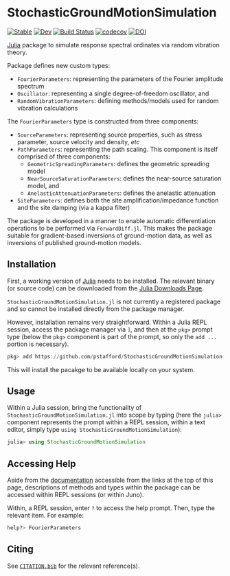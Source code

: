 # StochasticGroundMotionSimulation

[![Stable](https://img.shields.io/badge/docs-stable-blue.svg)](https://pstafford.github.io/StochasticGroundMotionSimulation.jl/stable)
[![Dev](https://img.shields.io/badge/docs-dev-blue.svg)](https://pstafford.github.io/StochasticGroundMotionSimulation.jl/dev)
[![Build Status](https://github.com/pstafford/StochasticGroundMotionSimulation.jl/workflows/CI/badge.svg)](https://github.com/pstafford/StochasticGroundMotionSimulation.jl/actions)
[![codecov](https://codecov.io/gh/pstafford/StochasticGroundMotionSimulation.jl/branch/master/graph/badge.svg?token=EDEF06FN61)](https://codecov.io/gh/pstafford/StochasticGroundMotionSimulation.jl)
[![DOI](https://zenodo.org/badge/DOI/10.5281/zenodo.4667333.svg)](https://doi.org/10.5281/zenodo.4667333)

[Julia](http://www.julialang.org) package to simulate response spectral ordinates via random vibration theory.

Package defines new custom types:
- `FourierParameters`: representing the parameters of the Fourier amplitude spectrum
- `Oscillator`: representing a single degree-of-freedom oscillator, and
- `RandomVibrationParameters`: defining methods/models used for random vibration calculations

The `FourierParameters` type is constructed from three components:
- `SourceParameters`: representing source properties, such as stress parameter, source velocity and density, _etc_
- `PathParameters`: representing the path scaling. This component is itself comprised of three components:
  - `GeometricSpreadingParameters`: defines the geometric spreading model
  - `NearSourceSaturationParameters`: defines the near-source saturation model, and
  - `AnelasticAttenuationParameters`: defines the anelastic attenuation
- `SiteParameters`: defines both the site amplification/impedance function and the site damping (via a kappa filter)

The package is developed in a manner to enable automatic differentiation operations to be performed via `ForwardDiff.jl`.
This makes the package suitable for gradient-based inversions of ground-motion data, as well as inversions of published ground-motion models.

## Installation

First, a working version of [Julia](http://www.julialang.org) needs to be installed.
The relevant binary (or source code) can be downloaded from the [Julia Downloads Page](https://julialang.org/downloads/).

`StochasticGroundMotionSimulation.jl` is not currently a registered package and so cannot be installed directly from the package manager.

However, installation remains very straightforward.
Within a Julia REPL session, access the package manager via `]`, and then at the `pkg>` prompt type (below the `pkg>` component is part of the prompt, so only the `add ...` portion is necessary).
```julia
pkg> add https://github.com/pstafford/StochasticGroundMotionSimulation.jl.git
```

This will install the pacakge to be available locally on your system.

## Usage

Within a Julia session, bring the functionality of `StochasticGroundMotionSimulation.jl` into scope by typing (here the `julia>` component represents the prompt within a REPL session, within a text editor, simply type `using StochasticGroundMotionSimulation`):
```julia
julia> using StochasticGroundMotionSimulation
```

## Accessing Help

Aside from the [documentation](https://pstafford.github.io/StochasticGroundMotionSimulation.jl/stable) accessible from the links at the top of this page, descriptions of methods and types within the package can be accessed within REPL sessions (or within Juno).

Within, a REPL session, enter `?` to access the help prompt.
Then, type the relevant item.
For example:

```julia
help?> FourierParameters
```

## Citing

See [`CITATION.bib`](CITATION.bib) for the relevant reference(s).
